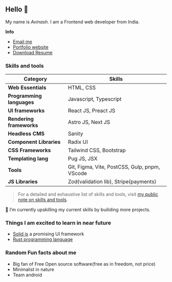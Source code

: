 ## Hello 👋

My name is _Avinash_. I am a Frontend web developer from India.

**Info**

-   [Email me](mailto:alvs.codee@slmail.me)
-   [Portfolio website](https://alvs.dev)
-   [Download Resume](https://alvs.dev/resume)

### Skills and tools

| Category                  | Skills                                        |
| ------------------------- | --------------------------------------------- |
| **Web Essentials**        | HTML, CSS                                     |
| **Programming languages** | Javascript, Typescript                        |
| **UI frameworks**         | React JS, Preact JS                           |
| **Rendering frameworks**  | Astro JS, Next JS                             |
| **Headless CMS**          | Sanity                                        |
| **Component Libraries**   | Radix UI                                      |
| **CSS Frameworks**        | Tailwind CSS, Bootstrap                       |
| **Templating lang**       | Pug JS, JSX                                   |
| **Tools**                 | Git, Figma, Vite, PostCSS, Gulp, pnpm, VScode |
| **JS Libraries**          | Zod(validation lib), Stripe(payments)         |

> For a detailed and exhaustive list of skills and tools, visit [my public note on skills and tools](https://alvs.dev/notes/skills-and-tools/).

🌱 I’m currently upskilling my current skills by builiding more projects.

### Things I am excited to learn in near future

-   [Solid js](https://solidjs.com/) a promising UI framework
-   [Rust programming language](https://rust-lang.org/)

### Random Fun facts about me

-   Big fan of Free Open source software(free as in freedom, not price)
-   Minimalist in nature
-   Team android
